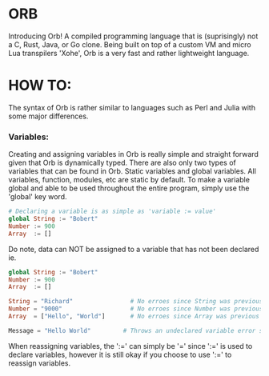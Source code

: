 # ORB
Introducing Orb! A compiled programming language that is (suprisingly) not a C, Rust, Java, or Go clone. Being built on top of a custom VM and micro Lua transpilers 'Xohe', Orb is a very fast and rather lightweight language.

# HOW TO:
The syntax of Orb is rather similar to languages such as Perl and Julia with some major differences.
### Variables:
Creating and assigning variables in Orb is really simple and straight forward given that Orb is dynamically typed. There are also only two types of variables that can be found in Orb. Static variables and global variables. All variables, function, modules, etc are static by default. To make a variable global and able to be used throughout the entire program, simply use the 'global' key word.
```julia
# Declaring a variable is as simple as 'variable := value'
global String := "Bobert"
Number := 900
Array  := []
```
Do note, data can NOT be assigned to a variable that has not been declared ie.
```julia
global String := "Bobert"
Number := 900
Array  := []

String = "Richard"                # No erroes since String was previous declared
Number = "9000"                   # No erroes since Number was previous declared
Array  = ["Hello", "World"]       # No erroes since Array was previous declared

Message = "Hello World"         # Throws an undeclared variable error since 'Message' was no declared and data is trying to get assigned to it
```
When reassigning variables, the ':=' can simply be '=' since ':=' is used to declare variables, however it is still okay if you choose to use ':=' to reassign variables.
